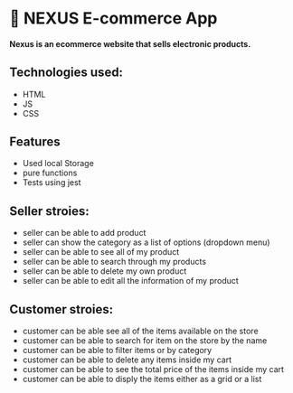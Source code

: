 # 📍 NEXUS E-commerce App

#### Nexus is an ecommerce website that sells electronic products.

## Technologies used:

- HTML
- JS
- CSS

## Features

- Used local Storage
- pure functions
- Tests using jest

## Seller stroies:

- seller can be able to add product
- seller can show the category as a list of options (dropdown menu)
- seller can be able to see all of my product
- seller can be able to search through my products
- seller can be able to delete my own product
- seller can be able to edit all the information of my product

## Customer stroies:

- customer can be able see all of the items available on the store
- customer can be able to search for item on the store by the name
- customer can be able to filter items or by category
- customer can be able to delete any items inside my cart
- customer can be able to see the total price of the items inside my cart
- customer can be able to disply the items either as a grid or a list
